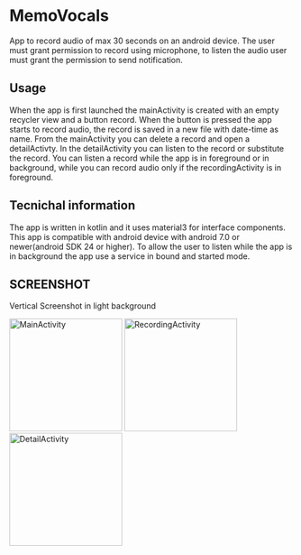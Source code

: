 # MemoVocals
 App to record audio of max 30 seconds on an android device. The user must grant permission to record using microphone, to listen the audio user must grant the permission to send notification.

 ## Usage
 When the app is first launched the mainActivity is created with an empty recycler view and a button record. When the button is pressed the app starts to   record audio, the record is saved in a new file with date-time as name.
 From the mainActivity you can delete a record and open a detailActivty.
 In the detailActivity you can listen to the record or substitute the record.
 You can listen a record while the app is in foreground or in background, while you can record audio only if the recordingActivity is in foreground.

 ## Tecnichal information
 The app is written in kotlin and it uses material3 for interface components. This app is compatible with android device with android 7.0 or newer(android SDK 24 or higher). 
 To allow the user to listen while the app is in background the app use a service in bound and started mode.


 ## SCREENSHOT
 Vertical Screenshot in light background
 <p float="left">
  <img src="https://github.com/Sproc01/MemoVocals/assets/95143387/e8cdb3e0-6bfb-40d4-87f2-c6f6894bed92" alt="MainActivity" width="200" />
  <img src="https://github.com/Sproc01/MemoVocals/assets/95143387/244c3b19-6956-40fe-a16c-50b16b0dcc20" alt="RecordingActivity" width="200" /> 
  <img src="https://github.com/Sproc01/MemoVocals/assets/95143387/02fc534e-ccc5-4a5d-9262-6342042a463b" alt="DetailActivity" width="200"/>
</p>

 
